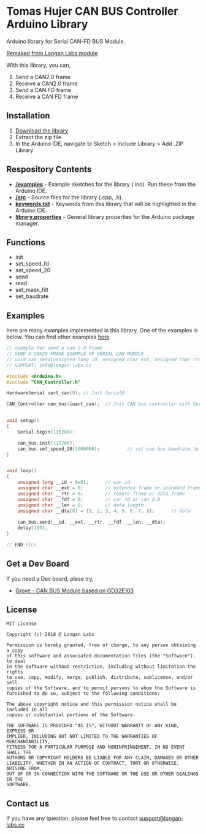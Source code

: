 # Tomas Hujer CAN BUS Controller Arduino Library

Arduino library for Serial CAN-FD BUS Module.

[Remaked from Longan Labs module](https://github.com/Longan-Labs/Serial_CAN_FD_Module.git)

With this library, you can,

1. Send a CAN2.0 frame
2. Receive a CAN2.0 frame
3. Send a CAN FD frame
4. Receive a CAN FD frame

## Installation

1. [Download the library](https://github.com/thujer/arduiono-can-controller/archive/refs/heads/main.zip)
2. Extract the zip file
3. In the Arduino IDE, navigate to Sketch > Include Library > Add .ZIP Library

## Respository Contents

* [**/examples**](./examples) - Example sketches for the library (.ino). Run these from the Arduino IDE.
* [**/src**](./src) - Source files for the library (.cpp, .h).
* [**keywords.txt**](./keywords.txt) - Keywords from this library that will be highlighted in the Arduino IDE.
* [**library.properties**](./library.properties) - General library properties for the Arduino package manager.

## Functions

- init
- set_speed_fd
- set_speed_20
- send
- read
- set_mask_filt
- set_baudrate

## Examples

here are many examples implemented in this library. One of the examples is below. You can find other examples [here](./examples)

```Cpp
// example for send a can 2.0 frame
// SEND A CAN20 FRAME EXAMPLE OF SERIAL CAN MODULE
// void can_send(unsigned long id, unsigned char ext, unsigned char rtr, unsigned char fdf, unsigned char len, unsigned char *dta);
// SUPPORT: info@longan-labs.cc

#include <Arduino.h>
#include "CAN_Controller.h"

HardwareSerial uart_can(0); // Init Serial0

CAN_Controller can_bus(&uart_can);  // Init CAN bus controller with Serial0


void setup()
{
    Serial.begin(115200);

    can_bus.init(115200);
    can_bus.set_speed_20(5000000);          // set can bus baudrate to 500k
}


void loop()
{
    unsigned long __id = 0x01;      // can id
    unsigned char __ext = 0;        // extended frame or standard frame
    unsigned char __rtr = 0;        // remote frame or data frame
    unsigned char __fdf = 0;        // can fd or can 2.0
    unsigned char __len = 8;        // data length
    unsigned char __dta[8] = {1, 2, 3, 4, 5, 6, 7, 8};      // data
    
    can_bus.send(__id, __ext, __rtr, __fdf, __len, __dta);
    delay(100);
}

// END FILE
```

## Get a Dev Board

If you need a Dev board, plese try,

- [Grove - CAN BUS Module based on GD32E103](https://www.seeedstudio.com/Grove-CAN-BUS-Module-based-on-GD32E103-p-5456.html)


## License

```
MIT License

Copyright (c) 2018 @ Longan Labs

Permission is hereby granted, free of charge, to any person obtaining a copy
of this software and associated documentation files (the "Software"), to deal
in the Software without restriction, including without limitation the rights
to use, copy, modify, merge, publish, distribute, sublicense, and/or sell
copies of the Software, and to permit persons to whom the Software is
furnished to do so, subject to the following conditions:

The above copyright notice and this permission notice shall be included in all
copies or substantial portions of the Software.

THE SOFTWARE IS PROVIDED "AS IS", WITHOUT WARRANTY OF ANY KIND, EXPRESS OR
IMPLIED, INCLUDING BUT NOT LIMITED TO THE WARRANTIES OF MERCHANTABILITY,
FITNESS FOR A PARTICULAR PURPOSE AND NONINFRINGEMENT. IN NO EVENT SHALL THE
AUTHORS OR COPYRIGHT HOLDERS BE LIABLE FOR ANY CLAIM, DAMAGES OR OTHER
LIABILITY, WHETHER IN AN ACTION OF CONTRACT, TORT OR OTHERWISE, ARISING FROM,
OUT OF OR IN CONNECTION WITH THE SOFTWARE OR THE USE OR OTHER DEALINGS IN THE
SOFTWARE.
```

## Contact us

If you have any question, please feel free to contact [support@longan-labs.cc](support@longan-labs.cc)
